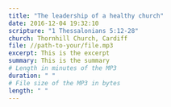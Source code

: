 ```yaml
---
title: "The leadership of a healthy church"
date: 2016-12-04 19:32:10
scripture: "1 Thessalonians 5:12-28"
church: Thornhill Church, Cardiff
file: //path-to-your/file.mp3
excerpt: This is the excerpt
summary: This is the summary
# Length in minutes of the MP3
duration: " "
# File size of the MP3 in bytes
length: " "
---
```

